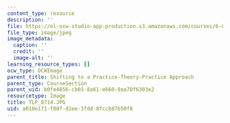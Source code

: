 ```yaml
---
content_type: resource
description: ''
file: https://ol-ocw-studio-app-production.s3.amazonaws.com/courses/6-01sc-introduction-to-electrical-engineering-and-computer-science-i-spring-2011/a010e171f88fd2ee3fdd8fccb87650f8_TLP_8714.JPG
file_type: image/jpeg
image_metadata:
  caption: ''
  credit: ''
  image-alt: ''
learning_resource_types: []
ocw_type: OCWImage
parent_title: Shifting to a Practice-Theory-Practice Approach
parent_type: CourseSection
parent_uid: b0fe4856-cb03-8a61-e660-9aa70f6303e2
resourcetype: Image
title: TLP_8714.JPG
uid: a010e171-f88f-d2ee-3fdd-8fccb87650f8
---
```

